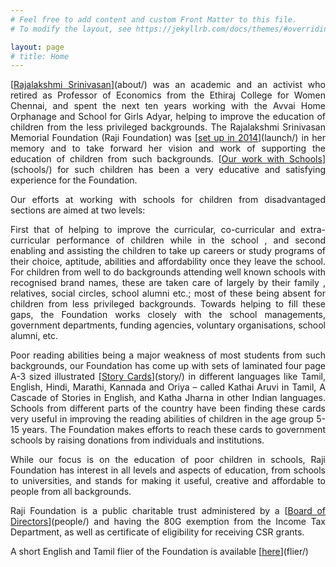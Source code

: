 ```yaml
---
# Feel free to add content and custom Front Matter to this file.
# To modify the layout, see https://jekyllrb.com/docs/themes/#overriding-theme-defaults

layout: page
# title: Home
---
```


<p style="text-align:justify; text-justify: inter-word">[<span style="text-decoration: underline">Rajalakshmi Srinivasan</span>](about/) was an academic and an activist who retired as Professor of Economics from the Ethiraj College for Women Chennai, and spent the next ten years working with the Avvai Home Orphanage and School for Girls Adyar, helping to improve the education of children from the less privileged backgrounds. The Rajalakshmi Srinivasan Memorial Foundation (Raji Foundation) was [<span style="text-decoration: underline">set up in 2014</span>](launch/) in her memory and to take forward her vision and work of supporting the education of children from such backgrounds. [<span style="text-decoration: underline">Our work with Schools</span>](schools/) for such children has been a very educative and satisfying experience for the Foundation.</p>

<p style="text-align:justify; text-justify: inter-word">Our efforts at working with schools for children from disadvantaged sections are aimed at two levels:</p>


<p style="text-align:justify; text-justify: inter-word">First that of helping to improve the curricular, co-curricular and extra-curricular performance of children while in the  school , and second enabling and assisting the children to take up careers or study programs of their choice, aptitude, abilities and affordability once they leave the school. For children from well to do backgrounds attending well known schools with recognised brand names, these are taken care of largely by their family , relatives, social circles, school alumni etc.; most of these being absent for children from less privileged backgrounds. Towards helping to fill these gaps, the Foundation  works closely with the school managements, government departments, funding agencies, voluntary organisations, school alumni, etc.</p>

<p style="text-align:justify; text-justify: inter-word">Poor reading abilities being a major weakness of most students from such  backgrounds, our Foundation has come up with sets of laminated four page A-3 sized illustrated [<span style="text-decoration: underline">Story Cards</span>](story/) in different languages like Tamil, English, Hindi, Marathi, Kannada and Oriya – called Kathai Aruvi in Tamil,  A Cascade of Stories in English, and Katha Jharna in other Indian languages. Schools from different parts of the country have been finding these cards  very useful in improving the reading abilities of children in the age group 5-15 years. The Foundation makes efforts to reach these cards  to government schools by raising donations from individuals and institutions.</p>

<p style="text-align:justify; text-justify: inter-word">While our focus is on the education of poor children in schools, Raji Foundation has interest in all levels and aspects of education, from schools to universities, and stands for making it useful, creative and affordable to  people from all backgrounds.</p>

<p style="text-align:justify; text-justify: inter-word">Raji Foundation is a public charitable trust administered by a [<span style="text-decoration: underline">Board of Directors</span>](people/) and having the 80G exemption from the Income Tax Department, as well as certificate of eligibility for receiving CSR grants.</p>

<p style="text-align:justify; text-justify: inter-word">A short English and Tamil flier of the Foundation is available [<span style="text-decoration: underline">here</span>](flier/)</p>
